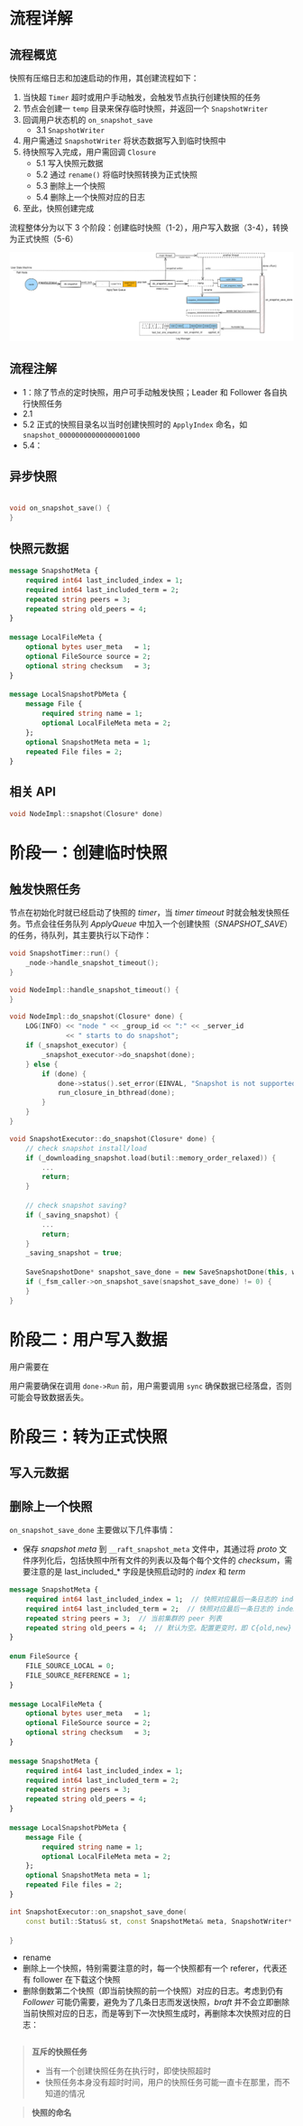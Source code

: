 
流程详解
===

流程概览
---

快照有压缩日志和加速启动的作用，其创建流程如下：

1. 当快超 `Timer` 超时或用户手动触发，会触发节点执行创建快照的任务
2. 节点会创建一 `temp` 目录来保存临时快照，并返回一个 `SnapshotWriter`
3. 回调用户状态机的 `on_snapshot_save`
    * 3.1 `SnapshotWriter`
4. 用户需通过 `SnapshotWriter` 将状态数据写入到临时快照中
5. 待快照写入完成，用户需回调 `Closure`
    * 5.1 写入快照元数据
    * 5.2 通过 `rename()` 将临时快照转换为正式快照
    * 5.3 删除上一个快照
    * 5.4 删除上一个快照对应的日志
6. 至此，快照创建完成

流程整体分为以下 3 个阶段：创建临时快照（1-2），用户写入数据（3-4），转换为正式快照（5-6）

![图 5.1  创建快照整体流程](image/snapshot_save.svg)

流程注解
---

* 1：除了节点的定时快照，用户可手动触发快照；Leader 和 Follower 各自执行快照任务
* 2.1
* 5.2 正式的快照目录名以当时创建快照时的 `ApplyIndex` 命名，如 `snapshot_00000000000000001000`
* 5.4：

异步快照
---

```cpp

void on_snapshot_save() {
}
```

快照元数据
---

```proto
message SnapshotMeta {
    required int64 last_included_index = 1;
    required int64 last_included_term = 2;
    repeated string peers = 3;
    repeated string old_peers = 4;
}

message LocalFileMeta {
    optional bytes user_meta   = 1;
    optional FileSource source = 2;
    optional string checksum   = 3;
}

message LocalSnapshotPbMeta {
    message File {
        required string name = 1;
        optional LocalFileMeta meta = 2;
    };
    optional SnapshotMeta meta = 1;
    repeated File files = 2;
}
```

相关 API
---

```cpp
void NodeImpl::snapshot(Closure* done)
```


阶段一：创建临时快照
===

触发快照任务
---

节点在初始化时就已经启动了快照的 *timer*，当 *timer timeout* 时就会触发快照任务。节点会往任务队列 *ApplyQueue* 中加入一个创建快照（*SNAPSHOT_SAVE*）的任务，待队列，其主要执行以下动作：


```cpp
void SnapshotTimer::run() {
    _node->handle_snapshot_timeout();
}
```

```cpp
void NodeImpl::handle_snapshot_timeout() {
}
```

```cpp
void NodeImpl::do_snapshot(Closure* done) {
    LOG(INFO) << "node " << _group_id << ":" << _server_id
              << " starts to do snapshot";
    if (_snapshot_executor) {
        _snapshot_executor->do_snapshot(done);
    } else {
        if (done) {
            done->status().set_error(EINVAL, "Snapshot is not supported");
            run_closure_in_bthread(done);
        }
    }
}
```

```cpp
void SnapshotExecutor::do_snapshot(Closure* done) {
    // check snapshot install/load
    if (_downloading_snapshot.load(butil::memory_order_relaxed)) {
        ...
        return;
    }

    // check snapshot saving?
    if (_saving_snapshot) {
        ...
        return;
    }
    _saving_snapshot = true;

    SaveSnapshotDone* snapshot_save_done = new SaveSnapshotDone(this, writer, done);
    if (_fsm_caller->on_snapshot_save(snapshot_save_done) != 0) {
    }
}
```


阶段二：用户写入数据
===

用户需要在

用户需要确保在调用 `done->Run` 前，用户需要调用 `sync` 确保数据已经落盘，否则可能会导致数据丢失。

阶段三：转为正式快照
===

写入元数据
---

删除上一个快照
---

`on_snapshot_save_done` 主要做以下几件事情：

* 保存 *snapshot meta* 到 `__raft_snapshot_meta` 文件中，其通过将 *proto* 文件序列化后，包括快照中所有文件的列表以及每个每个文件的 *checksum*，需要注意的是 last_included_* 字段是快照启动时的 *index* 和 *term*
```proto
message SnapshotMeta {
    required int64 last_included_index = 1;  // 快照对应最后一条日志的 index
    required int64 last_included_term = 2;  // 快照对应最后一条日志的 index
    repeated string peers = 3;  // 当前集群的 peer 列表
    repeated string old_peers = 4;  // 默认为空。配置更变时，即 C{old,new}
}

enum FileSource {
    FILE_SOURCE_LOCAL = 0;
    FILE_SOURCE_REFERENCE = 1;
}

message LocalFileMeta {
    optional bytes user_meta   = 1;
    optional FileSource source = 2;
    optional string checksum   = 3;
}

message SnapshotMeta {
    required int64 last_included_index = 1;
    required int64 last_included_term = 2;
    repeated string peers = 3;
    repeated string old_peers = 4;
}

message LocalSnapshotPbMeta {
    message File {
        required string name = 1;
        optional LocalFileMeta meta = 2;
    };
    optional SnapshotMeta meta = 1;
    repeated File files = 2;
}
```

```cpp
int SnapshotExecutor::on_snapshot_save_done(
    const butil::Status& st, const SnapshotMeta& meta, SnapshotWriter* writer) {

}
```



* rename
* 删除上一个快照，特别需要注意的时，每一个快照都有一个 referer，代表还有 follower 在下载这个快照
* 删除倒数第二个快照（即当前快照的前一个快照）对应的日志。考虑到仍有 *Follower* 可能仍需要，避免为了几条日志而发送快照，*braft* 并不会立即删除当前快照对应的日志，而是等到下一次快照生成时，再删除本次快照对应的日志：

```cpp
```

> **互斥的快照任务**
>
> * 当有一个创建快照任务在执行时，即使快照超时
> * 快照任务本身没有超时时间，用户的快照任务可能一直卡在那里，而不知道的情况
>

> **快照的命名**
>
